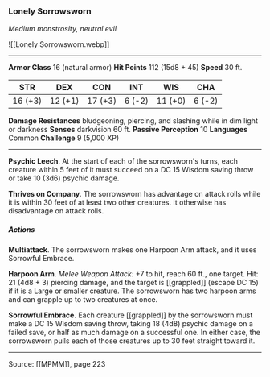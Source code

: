 ### Lonely Sorrowsworn
_Medium monstrosity, neutral evil_

![[Lonely Sorrowsworn.webp]]




---

**Armor Class** 16 (natural armor)
**Hit Points** 112 (15d8 + 45)
**Speed** 30 ft.

| STR     | DEX     | CON     | INT     | WIS     | CHA     |
|---------|---------|---------|---------|---------|---------|
| 16 (+3) | 12 (+1) | 17 (+3) | 6 (-2) | 11 (+0) | 6 (-2) |

**Damage Resistances** bludgeoning, piercing, and slashing while in dim light or darkness
**Senses** darkvision 60 ft.
**Passive Perception** 10
**Languages** Common
**Challenge** 9 (5,000 XP)

---

**Psychic Leech**. At the start of each of the sorrowsworn's turns, each creature within 5 feet of it must succeed on a DC 15 Wisdom saving throw or take 10 (3d6) psychic damage.

**Thrives on Company**. The sorrowsworn has advantage on attack rolls while it is within 30 feet of at least two other creatures. It otherwise has disadvantage on attack rolls.

##### Actions
**Multiattack**. The sorrowsworn makes one Harpoon Arm attack, and it uses Sorrowful Embrace.

**Harpoon Arm**. _Melee Weapon Attack:_ +7 to hit, reach 60 ft., one target. Hit: 21 (4d8 + 3) piercing damage, and the target is [[grappled]] (escape DC 15) if it is a Large or smaller creature. The sorrowsworn has two harpoon arms and can grapple up to two creatures at once.

**Sorrowful Embrace**. Each creature [[grappled]] by the sorrowsworn must make a DC 15 Wisdom saving throw, taking 18 (4d8) psychic damage on a failed save, or half as much damage on a successful one. In either case, the sorrowsworn pulls each of those creatures up to 30 feet straight toward it.


---

Source: [[MPMM]], page 223